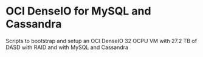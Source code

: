 # OCI DenseIO for MySQL and Cassandra

Scripts to bootstrap and setup an OCI DenseIO 32 OCPU VM with 27.2 TB of DASD with RAID and with MySQL and Cassandra
